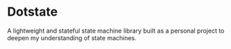 # Dotstate
A lightweight and stateful state machine library built as a personal project to deepen my understanding of state machines.
